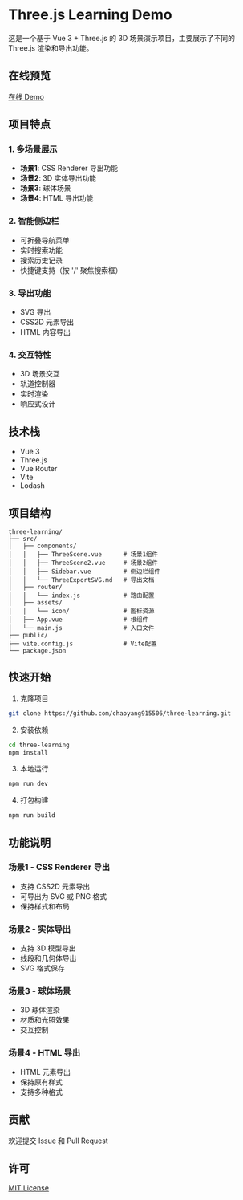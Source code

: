# Three.js Learning Demo

这是一个基于 Vue 3 + Three.js 的 3D 场景演示项目，主要展示了不同的 Three.js 渲染和导出功能。

## 在线预览

[在线 Demo](https://chaoyang915506.github.io/three-learning/)

## 项目特点

### 1. 多场景展示
- **场景1**: CSS Renderer 导出功能
- **场景2**: 3D 实体导出功能
- **场景3**: 球体场景
- **场景4**: HTML 导出功能

### 2. 智能侧边栏
- 可折叠导航菜单
- 实时搜索功能
- 搜索历史记录
- 快捷键支持（按 '/' 聚焦搜索框）

### 3. 导出功能
- SVG 导出
- CSS2D 元素导出
- HTML 内容导出

### 4. 交互特性
- 3D 场景交互
- 轨道控制器
- 实时渲染
- 响应式设计

## 技术栈

- Vue 3
- Three.js
- Vue Router
- Vite
- Lodash

## 项目结构

```
three-learning/
├── src/
│   ├── components/
│   │   ├── ThreeScene.vue      # 场景1组件
│   │   ├── ThreeScene2.vue     # 场景2组件
│   │   ├── Sidebar.vue         # 侧边栏组件
│   │   └── ThreeExportSVG.md   # 导出文档
│   ├── router/
│   │   └── index.js            # 路由配置
│   ├── assets/
│   │   └── icon/               # 图标资源
│   ├── App.vue                 # 根组件
│   └── main.js                 # 入口文件
├── public/
├── vite.config.js              # Vite配置
└── package.json
```

## 快速开始

1. 克隆项目
```bash
git clone https://github.com/chaoyang915506/three-learning.git
```

2. 安装依赖
```bash
cd three-learning
npm install
```

3. 本地运行
```bash
npm run dev
```

4. 打包构建
```bash
npm run build
```

## 功能说明

### 场景1 - CSS Renderer 导出
- 支持 CSS2D 元素导出
- 可导出为 SVG 或 PNG 格式
- 保持样式和布局

### 场景2 - 实体导出
- 支持 3D 模型导出
- 线段和几何体导出
- SVG 格式保存

### 场景3 - 球体场景
- 3D 球体渲染
- 材质和光照效果
- 交互控制

### 场景4 - HTML 导出
- HTML 元素导出
- 保持原有样式
- 支持多种格式

## 贡献

欢迎提交 Issue 和 Pull Request

## 许可

[MIT License](LICENSE)